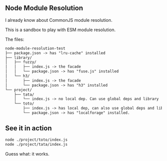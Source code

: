 ## Node Module Resolution

I already know about CommonJS module resolution.

This is a sandbox to play with ESM module resolution.

The files:

```txt
node-module-resolution-test
├── package.json -> has "lru-cache" installed
├── library/
│   ├── fuzzy/
│   │   ├── index.js -> the facade
│   │   └── package.json -> has "fuse.js" installed
│   └── h3/
│       ├── index.js -> the facade
│       └── package.json -> has "h3" installed
└── project/
    ├── tata/
    │   └── index.js -> no local dep. Can use global deps and library
    └── toto/
        ├── index.js -> has local dep, can also use global deps and library
        └── package.json -> has "localforage" installed.
```

## See it in action

```sh
node ./project/toto/index.js
node ./project/tata/index.js
```

Guess what: it works.
